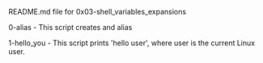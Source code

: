 README.md file for 0x03-shell_variables_expansions

0-alias - This script creates and alias

1-hello_you - This script prints 'hello user', where user is the current Linux user.
